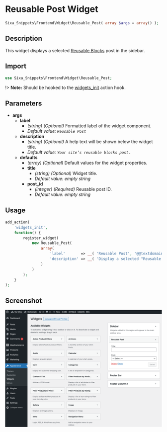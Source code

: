 # Reusable Post Widget

```php
Sixa_Snippets\Frontend\Widget\Reusable_Post( array $args = array() );
```

## Description

This widget displays a selected [Reusable Blocks](https://wordpress.org/news/2021/02/gutenberg-tutorial-reusable-blocks/) post in the sidebar.

## Import

```php 
use Sixa_Snippets\Frontend\Widget\Reusable_Post;
```

!> **Note:** Should be hooked to the [widgets_init](http://developer.wordpress.org/reference/hooks/widgets_init/) action hook.

## Parameters

- **args**
    - **label**
        - *(string) (Optional)* Formatted label of the widget component.
		- *Default value: `Reusable Post`*
	- **description**
        - *(string) (Optional)* A help text will be shown below the widget title.
		- *Default value: `Your site’s reusable blocks post.`*
	- **defaults**
		- *(array) (Optional)* Default values for the widget properties.
		- **title**
			- *(string) (Optional)* Widget title.
			- *Default value: empty string*
		- **post_id**
			- *(integer) (Required)* Reusable post ID.
			- *Default value: empty string*

## Usage

```php
add_action(
	'widgets_init',
	function() {
		register_widget(
			new Reusable_Post(
				array(
					'label'       => __( 'Reusable Post', '@@textdomain' ),
					'description' => __( 'Display a selected "Reusable Blocks" post in your sidebar.', '@@textdomain' ),
				)
			)
		);
	}
);
```

## Screenshot

![](../../assets/reusable-post-widget.png ':size=30%')